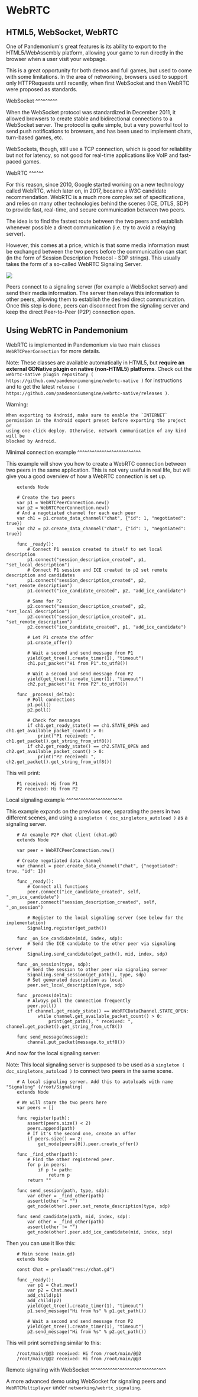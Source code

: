 

WebRTC
======

HTML5, WebSocket, WebRTC
------------------------

One of Pandemonium's great features is its ability to export to the HTML5/WebAssembly platform, allowing your game to run directly in the browser when a user visit your webpage.

This is a great opportunity for both demos and full games, but used to come with some limitations. In the area of networking, browsers used to support only HTTPRequests until recently, when first WebSocket and then WebRTC were proposed as standards.

WebSocket
^^^^^^^^^

When the WebSocket protocol was standardized in December 2011, it allowed browsers to create stable and bidirectional connections to a WebSocket server. The protocol is quite simple, but a very powerful tool to send push notifications to browsers, and has been used to implement chats, turn-based games, etc.

WebSockets, though, still use a TCP connection, which is good for reliability but not for latency, so not good for real-time applications like VoIP and fast-paced games.

WebRTC
^^^^^^

For this reason, since 2010, Google started working on a new technology called WebRTC, which later on, in 2017, became a W3C candidate recommendation. WebRTC is a much more complex set of specifications, and relies on many other technologies behind the scenes (ICE, DTLS, SDP) to provide fast, real-time, and secure communication between two peers.

The idea is to find the fastest route between the two peers and establish whenever possible a direct communication (i.e. try to avoid a relaying server).

However, this comes at a price, which is that some media information must be exchanged between the two peers before the communication can start (in the form of Session Description Protocol - SDP strings). This usually takes the form of a so-called WebRTC Signaling Server.

![](img/webrtc_signaling.png)

Peers connect to a signaling server (for example a WebSocket server) and send their media information. The server then relays this information to other peers, allowing them to establish the desired direct communication. Once this step is done, peers can disconnect from the signaling server and keep the direct Peer-to-Peer (P2P) connection open.

Using WebRTC in Pandemonium
---------------------

WebRTC is implemented in Pandemonium via two main classes `WebRTCPeerConnection` for more details.

Note:
 These classes are available automatically in HTML5, but **require an external GDNative plugin on native (non-HTML5) platforms**. Check out the `webrtc-native plugin repository ( https://github.com/pandemoniumengine/webrtc-native )` for instructions and to get the latest `release ( https://github.com/pandemoniumengine/webrtc-native/releases )`.

Warning:


    When exporting to Android, make sure to enable the `INTERNET`
    permission in the Android export preset before exporting the project or
    using one-click deploy. Otherwise, network communication of any kind will be
    blocked by Android.

Minimal connection example
^^^^^^^^^^^^^^^^^^^^^^^^^^

This example will show you how to create a WebRTC connection between two peers in the same application.
This is not very useful in real life, but will give you a good overview of how a WebRTC connection is set up.

```
    extends Node

    # Create the two peers
    var p1 = WebRTCPeerConnection.new()
    var p2 = WebRTCPeerConnection.new()
    # And a negotiated channel for each each peer
    var ch1 = p1.create_data_channel("chat", {"id": 1, "negotiated": true})
    var ch2 = p2.create_data_channel("chat", {"id": 1, "negotiated": true})

    func _ready():
        # Connect P1 session created to itself to set local description
        p1.connect("session_description_created", p1, "set_local_description")
        # Connect P1 session and ICE created to p2 set remote description and candidates
        p1.connect("session_description_created", p2, "set_remote_description")
        p1.connect("ice_candidate_created", p2, "add_ice_candidate")

        # Same for P2
        p2.connect("session_description_created", p2, "set_local_description")
        p2.connect("session_description_created", p1, "set_remote_description")
        p2.connect("ice_candidate_created", p1, "add_ice_candidate")

        # Let P1 create the offer
        p1.create_offer()

        # Wait a second and send message from P1
        yield(get_tree().create_timer(1), "timeout")
        ch1.put_packet("Hi from P1".to_utf8())

        # Wait a second and send message from P2
        yield(get_tree().create_timer(1), "timeout")
        ch2.put_packet("Hi from P2".to_utf8())

    func _process(_delta):
        # Poll connections
        p1.poll()
        p2.poll()

        # Check for messages
        if ch1.get_ready_state() == ch1.STATE_OPEN and ch1.get_available_packet_count() > 0:
            print("P1 received: ", ch1.get_packet().get_string_from_utf8())
        if ch2.get_ready_state() == ch2.STATE_OPEN and ch2.get_available_packet_count() > 0:
            print("P2 received: ", ch2.get_packet().get_string_from_utf8())
```

This will print:

```
    P1 received: Hi from P1
    P2 received: Hi from P2
```

Local signaling example
^^^^^^^^^^^^^^^^^^^^^^^

This example expands on the previous one, separating the peers in two different scenes, and using a `singleton ( doc_singletons_autoload )` as a signaling server.

```
    # An example P2P chat client (chat.gd)
    extends Node

    var peer = WebRTCPeerConnection.new()

    # Create negotiated data channel
    var channel = peer.create_data_channel("chat", {"negotiated": true, "id": 1})

    func _ready():
        # Connect all functions
        peer.connect("ice_candidate_created", self, "_on_ice_candidate")
        peer.connect("session_description_created", self, "_on_session")

        # Register to the local signaling server (see below for the implementation)
        Signaling.register(get_path())

    func _on_ice_candidate(mid, index, sdp):
        # Send the ICE candidate to the other peer via signaling server
        Signaling.send_candidate(get_path(), mid, index, sdp)

    func _on_session(type, sdp):
        # Send the session to other peer via signaling server
        Signaling.send_session(get_path(), type, sdp)
        # Set generated description as local
        peer.set_local_description(type, sdp)

    func _process(delta):
        # Always poll the connection frequently
        peer.poll()
        if channel.get_ready_state() == WebRTCDataChannel.STATE_OPEN:
            while channel.get_available_packet_count() > 0:
                print(get_path(), " received: ", channel.get_packet().get_string_from_utf8())

    func send_message(message):
        channel.put_packet(message.to_utf8())
```

And now for the local signaling server:

Note:
 This local signaling server is supposed to be used as a `singleton ( doc_singletons_autoload )` to connect two peers in the same scene.

```
    # A local signaling server. Add this to autoloads with name "Signaling" (/root/Signaling)
    extends Node

    # We will store the two peers here
    var peers = []

    func register(path):
        assert(peers.size() < 2)
        peers.append(path)
        # If it's the second one, create an offer
        if peers.size() == 2:
            get_node(peers[0]).peer.create_offer()

    func _find_other(path):
        # Find the other registered peer.
        for p in peers:
            if p != path:
                return p
        return ""

    func send_session(path, type, sdp):
        var other = _find_other(path)
        assert(other != "")
        get_node(other).peer.set_remote_description(type, sdp)

    func send_candidate(path, mid, index, sdp):
        var other = _find_other(path)
        assert(other != "")
        get_node(other).peer.add_ice_candidate(mid, index, sdp)
```

Then you can use it like this:

```
    # Main scene (main.gd)
    extends Node

    const Chat = preload("res://chat.gd")

    func _ready():
        var p1 = Chat.new()
        var p2 = Chat.new()
        add_child(p1)
        add_child(p2)
        yield(get_tree().create_timer(1), "timeout")
        p1.send_message("Hi from %s" % p1.get_path())

        # Wait a second and send message from P2
        yield(get_tree().create_timer(1), "timeout")
        p2.send_message("Hi from %s" % p2.get_path())
```

This will print something similar to this:

```
    /root/main/@@3 received: Hi from /root/main/@@2
    /root/main/@@2 received: Hi from /root/main/@@3
```

Remote signaling with WebSocket
^^^^^^^^^^^^^^^^^^^^^^^^^^^^^^^

A more advanced demo using WebSocket for signaling peers and `WebRTCMultiplayer` under `networking/webrtc_signaling`.
